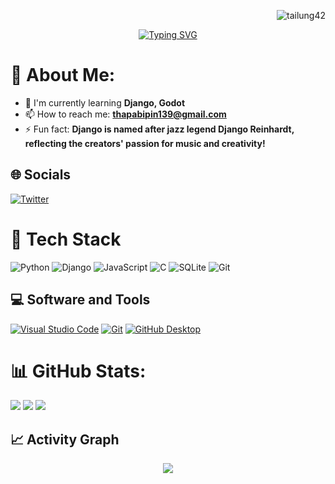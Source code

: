 <p align="right"> <img src="https://komarev.com/ghpvc/?username=tailung42&label=Visitors&color=F92672&style=flat" alt="tailung42" /> </p>

<div align="center">
  <a href="#">
    <img src="https://readme-typing-svg.demolab.com?font=Fira+Code&weight=800&size=31&pause=1000&color=F92672&random=false&width=500&lines=Django+Developer" alt="Typing SVG" />
  </a>
</div>

# 💫 About Me:
- 🌱 I'm currently learning **Django, Godot**
- 📫 How to reach me: **thapabipin139@gmail.com**
- ⚡ Fun fact: **Django is named after jazz legend Django Reinhardt, reflecting the creators' passion for music and creativity!**

## 🌐 Socials
[![Twitter](https://img.shields.io/badge/Twitter-66D9EF?style=flat&logo=twitter&logoColor=white)](https://twitter.com/tailung00)

# 🧰 Tech Stack
![Python](https://img.shields.io/badge/python-%23FD971F.svg?style=flat&logo=python&logoColor=white)
![Django](https://img.shields.io/badge/django-%23A6E22E.svg?style=flat&logo=django&logoColor=white)
![JavaScript](https://img.shields.io/badge/javascript-%23E6DB74.svg?style=flat&logo=javascript&logoColor=black)
![C](https://img.shields.io/badge/c-%2366D9EF.svg?style=flat&logo=c&logoColor=white)
![SQLite](https://img.shields.io/badge/sqlite-%23AE81FF.svg?style=flat&logo=sqlite&logoColor=white)
![Git](https://img.shields.io/badge/git-%23F92672.svg?style=flat&logo=git&logoColor=white)

## 💻 Software and Tools
<p>
    <a href="#"><img alt="Visual Studio Code" src="https://img.shields.io/badge/Visual%20Studio%20Code-%23E6DB74.svg?logo=visual-studio-code&logoColor=black"></a>
    <a href="#"><img alt="Git" src="https://img.shields.io/badge/Git-%23A6E22E.svg?logo=git&logoColor=white"></a>
    <a href="#"><img alt="GitHub Desktop" src="https://img.shields.io/badge/GitHub%20Desktop-%2366D9EF.svg?logo=github&logoColor=white"></a>
</p>

# 📊 GitHub Stats:
![](https://github-readme-streak-stats.herokuapp.com/?user=tailung42&theme=dark&hide_border=true&background=0D1117&ring=F92672&fire=FD971F&currStreakLabel=A6E22E)
![](https://github-readme-stats.vercel.app/api?username=tailung42&theme=dark&hide_border=true&bg_color=0D1117&title_color=F92672&icon_color=FD971F&text_color=A6E22E)
![](https://github-readme-stats.vercel.app/api/top-langs/?username=tailung42&theme=dark&hide_border=true&bg_color=0D1117&title_color=F92672&layout=compact)

## 📈 Activity Graph
<p align="center">
    <img align="center" src="https://github-readme-activity-graph.vercel.app/graph?username=tailung42&bg_color=0D1117&color=A6E22E&line=F92672&point=FD971F&area_color=66D9EF&title_color=F92672&area=true"/>
</p>
